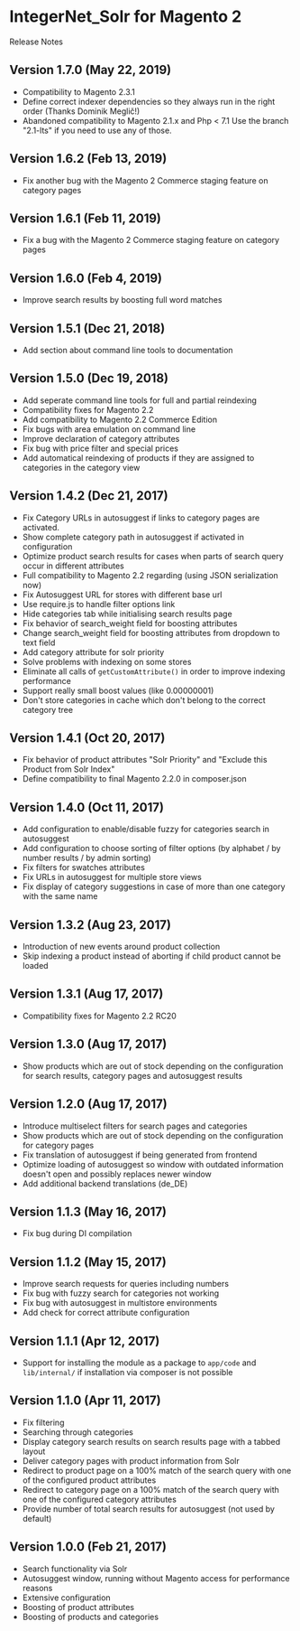IntegerNet_Solr for Magento 2
===============
Release Notes

Version 1.7.0 (May 22, 2019)
----------------------------

- Compatibility to Magento 2.3.1
- Define correct indexer dependencies so they always run in the right order (Thanks Dominik Meglič!)
- Abandoned compatibility to Magento 2.1.x and Php < 7.1 Use the branch "2.1-lts" if you need to use any of those.

Version 1.6.2 (Feb 13, 2019)
----------------------------

- Fix another bug with the Magento 2 Commerce staging feature on category pages

Version 1.6.1 (Feb 11, 2019)
----------------------------

- Fix a bug with the Magento 2 Commerce staging feature on category pages

Version 1.6.0 (Feb 4, 2019)
---------------------------

- Improve search results by boosting full word matches

Version 1.5.1 (Dec 21, 2018)
----------------------------

- Add section about command line tools to documentation

Version 1.5.0 (Dec 19, 2018)
----------------------------

- Add seperate command line tools for full and partial reindexing
- Compatibility fixes for Magento 2.2
- Add compatibility to Magento 2.2 Commerce Edition
- Fix bugs with area emulation on command line
- Improve declaration of category attributes
- Fix bug with price filter and special prices
- Add automatical reindexing of products if they are assigned to categories in the category view

Version 1.4.2 (Dec 21, 2017)
--------------

- Fix Category URLs in autosuggest if links to category pages are activated.
- Show complete category path in autosuggest if activated in configuration
- Optimize product search results for cases when parts of search query occur in different attributes
- Full compatibility to Magento 2.2 regarding (using JSON serialization now)
- Fix Autosuggest URL for stores with different base url
- Use require.js to handle filter options link
- Hide categories tab while initialising search results page
- Fix behavior of search_weight field for boosting attributes
- Change search_weight field for boosting attributes from dropdown to text field
- Add category attribute for solr priority
- Solve problems with indexing on some stores
- Eliminate all calls of `getCustomAttribute()` in order to improve indexing performance
- Support really small boost values (like 0.00000001)
- Don't store categories in cache which don't belong to the correct category tree

Version 1.4.1 (Oct 20, 2017)
---------------

- Fix behavior of product attributes "Solr Priority" and "Exclude this Product from Solr Index"
- Define compatibility to final Magento 2.2.0 in composer.json

Version 1.4.0 (Oct 11, 2017)
---------------

- Add configuration to enable/disable fuzzy for categories search in autosuggest
- Add configuration to choose sorting of filter options (by alphabet / by number results / by admin sorting)
- Fix filters for swatches attributes
- Fix URLs in autosuggest for multiple store views
- Fix display of category suggestions in case of more than one category with the same name

Version 1.3.2 (Aug 23, 2017)
---------------

- Introduction of new events around product collection
- Skip indexing a product instead of aborting if child product cannot be loaded 

Version 1.3.1 (Aug 17, 2017)
---------------

- Compatibility fixes for Magento 2.2 RC20

Version 1.3.0 (Aug 17, 2017)
---------------

- Show products which are out of stock depending on the configuration for search results, category pages and autosuggest results

Version 1.2.0 (Aug 17, 2017)
---------------

- Introduce multiselect filters for search pages and categories
- Show products which are out of stock depending on the configuration for category pages
- Fix translation of autosuggest if being generated from frontend
- Optimize loading of autosuggest so window with outdated information doesn't open and possibly replaces newer window
- Add additional backend translations (de_DE)

Version 1.1.3 (May 16, 2017)
---------------

- Fix bug during DI compilation

Version 1.1.2 (May 15, 2017)
---------------

- Improve search requests for queries including numbers
- Fix bug with fuzzy search for categories not working
- Fix bug with autosuggest in multistore environments
- Add check for correct attribute configuration

Version 1.1.1 (Apr 12, 2017)
---------------

- Support for installing the module as a package to `app/code` and `lib/internal/` if installation via composer
    is not possible

Version 1.1.0 (Apr 11, 2017)
---------------

- Fix filtering
- Searching through categories
- Display category search results on search results page with a tabbed layout
- Deliver category pages with product information from Solr 
- Redirect to product page on a 100% match of the search query with one of the configured product attributes
- Redirect to category page on a 100% match of the search query with one of the configured category attributes
- Provide number of total search results for autosuggest (not used by default)

Version 1.0.0 (Feb 21, 2017)
---------------

- Search functionality via Solr
- Autosuggest window, running without Magento access for performance reasons
- Extensive configuration
- Boosting of product attributes
- Boosting of products and categories
